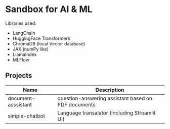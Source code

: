 # Sandbox for AI & ML

Libraries used:
- LangChain
- HuggingFace Transformers
- ChromaDB (local Vector database)
- JAX (numPy like)
- LlamaIndex
- MLFlow

## Projects
| Name | Description |
| --- | --- |
| document-asssistant | question-answering assistant based on PDF documents |
| simple-chatbot | Language transalator (including Streamlit UI) |
